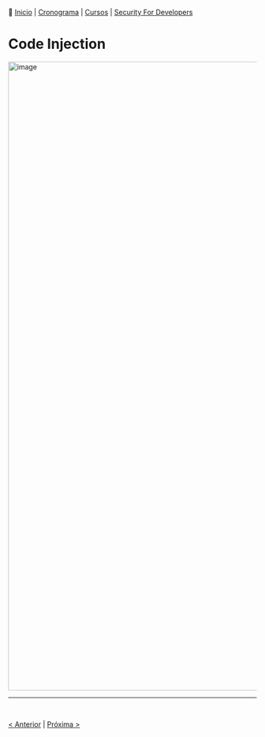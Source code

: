 👾 [Inicio](https://rayanepimentel.github.io/InfoSec-iniciante/) | [Cronograma](https://rayanepimentel.github.io/InfoSec-iniciante/cronograma/) | [Cursos](https://rayanepimentel.github.io/InfoSec-iniciante/cursos/) | [Security For Developers](https://rayanepimentel.github.io/InfoSec-iniciante/cursos/Security-for-developers/)



# Code Injection

<img width="1275" alt="image" src="https://github.com/rayanepimentel/InfoSec-iniciante/assets/37915359/243def27-f8df-46e1-8c78-1d1c3f218163">

<br>
<hr>
<br>

[< Anterior](04-xss.md) | [Próxima >](06-csrf.md)